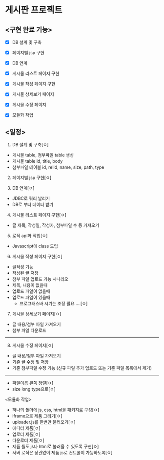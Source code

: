 # 게시판 프로젝트

## <구현 완료 기능>
 - [x] DB 설계 및 구축
 - [x] 페이지별 jsp 구현
 - [x] DB 연계
 - [x] 게시물 리스트 페이지 구현
 - [x] 게시물 작성 페이지 구현
 - [x] 게시물 상세보기 페이지
 - [x] 게시물 수정 페이지
 - [x] 모듈화 작업


## <일정>
1. DB 설계 및 구축[ㅇ]
 - 게시물 table, 첨부파일 table 생성
 - 게시물 table
    id, title, body
 - 첨부파일 테이블
    id, relId, name, size, path, type

2. 페이지별 jsp 구현[ㅇ]

3. DB 연계[ㅇ]
 - JDBC로 쿼리 날리기
 - DB로 부터 데이터 받기

4. 게시물 리스트 페이지 구현[ㅇ]
 - 글 제목, 작성일, 작성자, 첨부파일 수 등 가져오기

5. 로직 api화 작업[ㅇ]
 - Javascript에 class 도입

6. 게시물 작성 페이지 구현[ㅇ]
 - 글작성 기능
 - 작성된 글 저장
 - 첨부 파일 업로드 기능
시나리오
- 제목, 내용이 없을때
- 업로드 파일이 없을때
- 업로드 파일이 있을때
   - 프로그래스바 시기는 조정 필요.....[ㅇ]

7. 게시물 상세보기 페이지[ㅇ]
 - 글 내용/첨부 파일 가져오기
 - 첨부 파일 다운로드

--------------------------------------------------

8. 게시물 수정 페이지[ㅇ]
 - 글 내용/첨부 파일 가져오기
 - 기존 글 수정 및 저장
 - 기존 첨부파일 수정 기능
   (신규 파일 추가 업로드 또는 기존 파일 목록에서 제거)



-----------------------------------------------------
- 파일이름 왼쪽 정렬[ㅇ]
- size long type으로[ㅇ]

<모듈화 작업>
- 하나의 폴더에 js, css, html을 패키지로 구성[ㅇ]
- iframe으로 제품 그리기[ㅇ]
- uploader.js를 한번만 불러오기[ㅇ]
- 에디터 제품[ㅇ]
- 업로더 제품[ㅇ]
- 다운로더 제품[ㅇ]
- 제품 틀도 js나 html로 불러올 수 있도록 구현[ㅇ]
- 서버 로직은 상관없이 제품 js로 컨트롤이 가능하도록[ㅇ]
